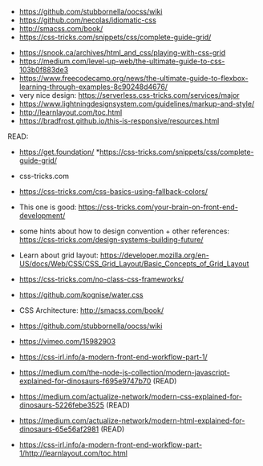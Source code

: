 - https://github.com/stubbornella/oocss/wiki
- https://github.com/necolas/idiomatic-css
- http://smacss.com/book/
- https://css-tricks.com/snippets/css/complete-guide-grid/


* https://snook.ca/archives/html_and_css/playing-with-css-grid
* https://medium.com/level-up-web/the-ultimate-guide-to-css-103b0f883de3
* https://www.freecodecamp.org/news/the-ultimate-guide-to-flexbox-learning-through-examples-8c90248d4676/
* very nice design: https://serverless.css-tricks.com/services/major
* https://www.lightningdesignsystem.com/guidelines/markup-and-style/
* http://learnlayout.com/toc.html
* https://bradfrost.github.io/this-is-responsive/resources.html

READ:
* https://get.foundation/
*https://css-tricks.com/snippets/css/complete-guide-grid/
* css-tricks.com
* https://css-tricks.com/css-basics-using-fallback-colors/
* This one is good: https://css-tricks.com/your-brain-on-front-end-development/
* some hints about how to design convention + other references: https://css-tricks.com/design-systems-building-future/
* Learn about grid layout: https://developer.mozilla.org/en-US/docs/Web/CSS/CSS_Grid_Layout/Basic_Concepts_of_Grid_Layout
* https://css-tricks.com/no-class-css-frameworks/
* https://github.com/kognise/water.css
* CSS Architecture: http://smacss.com/book/
* https://github.com/stubbornella/oocss/wiki

* https://vimeo.com/15982903
* https://css-irl.info/a-modern-front-end-workflow-part-1/

* https://medium.com/the-node-js-collection/modern-javascript-explained-for-dinosaurs-f695e9747b70 (READ)
* https://medium.com/actualize-network/modern-css-explained-for-dinosaurs-5226febe3525 (READ)
* https://medium.com/actualize-network/modern-html-explained-for-dinosaurs-65e56af2981 (READ)
* https://css-irl.info/a-modern-front-end-workflow-part-1/http://learnlayout.com/toc.html
